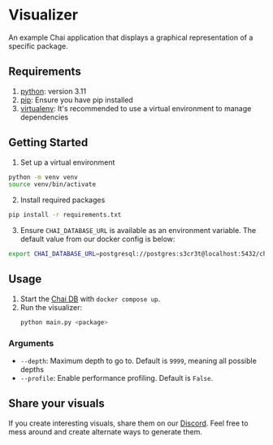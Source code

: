 # Visualizer

An example Chai application that displays a graphical representation of a specific
package.

## Requirements

1. [python]: version 3.11
2. [pip]: Ensure you have pip installed
3. [virtualenv]: It's recommended to use a virtual environment to manage dependencies

## Getting Started

1. Set up a virtual environment

```sh
python -m venv venv
source venv/bin/activate
```

2. Install required packages

```sh
pip install -r requirements.txt
```

3. Ensure `CHAI_DATABASE_URL` is available as an environment variable. The default
   value from our docker config is below:

```sh
export CHAI_DATABASE_URL=postgresql://postgres:s3cr3t@localhost:5432/chai
```

## Usage

1. Start the [Chai DB](https://github.com/teaxyz/chai-oss) with `docker compose up`.
1. Run the visualizer:
   ```sh
   python main.py <package>
   ```

### Arguments

- `--depth`: Maximum depth to go to. Default is `9999`, meaning all possible depths
- `--profile`: Enable performance profiling. Default is `False`.

## Share your visuals

If you create interesting visuals, share them on our [Discord]. Feel free to mess
around and create alternate ways to generate them.

[python]: https://www.python.org
[pip]: https://pip.pypa.io/en/stable/installation/
[virtualenv]: https://virtualenv.pypa.io/en/latest/
[Discord]: https://discord.com/invite/tea-906608167901876256
